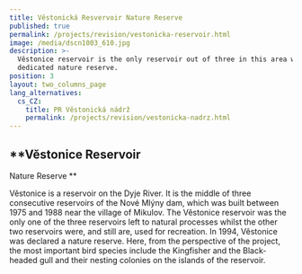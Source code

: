 ```yaml
---
title: Věstonická Resvervoir Nature Reserve
published: true
permalink: /projects/revision/vestonicka-reservoir.html
image: /media/dscn1003_610.jpg
description: >-
  Věstonice reservoir is the only reservoir out of three in this area which is a
  dedicated nature reserve.
position: 3
layout: two_columns_page
lang_alternatives:
  cs_CZ:
    title: PR Věstonická nádrž
    permalink: /projects/revision/vestonicka-nadrz.html
---
```

## **Věstonice Reservoir Nature Reserve **

Věstonice is a reservoir on the Dyje River. It is the middle of three consecutive reservoirs of the Nové Mlýny dam, which was built between 1975 and 1988 near the village of Mikulov. The Věstonice reservoir was the only one of the three reservoirs left to natural processes whilst the other two reservoirs were, and still are, used for recreation. In 1994, Věstonice was declared a nature reserve. Here, from the perspective of the project, the most important bird species include the Kingfisher and the Black-headed gull and their nesting colonies on the islands of the reservoir.
